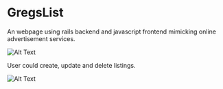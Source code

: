 # GregsList

An webpage using rails backend and javascript frontend mimicking online advertisement services.

![Alt Text](https://s5.gifyu.com/images/columbus-gif.gif)

User could create, update and delete listings.

![Alt Text](https://s5.gifyu.com/images/ezgif.com-video-to-gif04ad1ee12dd433b6.gif)
